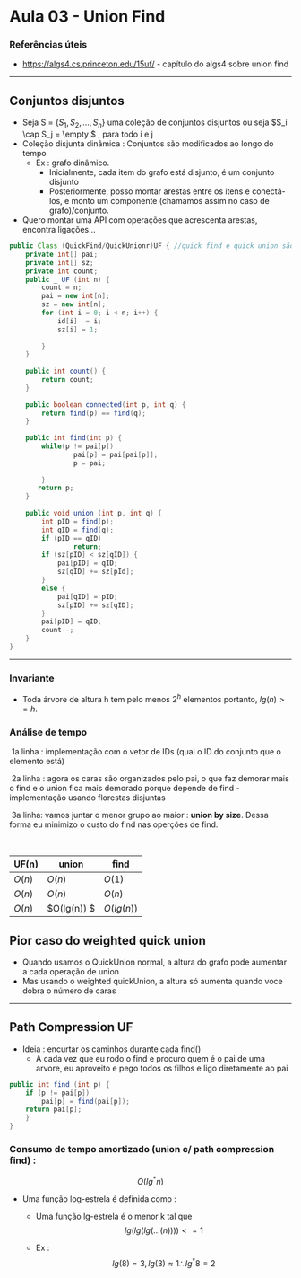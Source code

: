 # Aula 03 - Union Find

### Referências úteis

* https://algs4.cs.princeton.edu/15uf/ - capítulo do algs4 sobre union find

***



## Conjuntos disjuntos



* Seja S = {$S_1, S_2, ..., S_n$} uma coleção de conjuntos disjuntos ou seja $S_i \cap S_j = \empty $ , para todo i e j
* Coleção disjunta dinâmica : Conjuntos são modificados ao longo do tempo
  * Ex : grafo dinâmico.
    * Inicialmente, cada item do grafo está disjunto, é um conjunto disjunto
    * Posteriormente, posso montar arestas entre os itens e conectá-los, e monto um componente (chamamos assim no caso de grafo)/conjunto.
* Quero montar uma API com operações que acrescenta arestas, encontra ligações...

``` java
public Class (QuickFind/QuickUnionr)UF { //quick find e quick union são implementações diferentes pra essa classe
    private int[] pai;
    private int[] sz;
    private int count;
    public _ UF (int n) {
        count = n;
        pai = new int[n];
        sz = new int[n];
        for (int i = 0; i < n; i++) {
            id[i]  = i;
            sz[i] = 1;
            
        }
    }
    
    public int count() {
        return count;
    }
    
    public boolean connected(int p, int q) {
        return find(p) == find(q);
    }
    
    public int find(int p) {
        while(p != pai[p]) 
            	pai[p] = pai[pai[p]];
            	p = pai;
            
        }
       return p;
    }
    
    public void union (int p, int q) {
        int pID = find(p);
        int qID = find(q);
        if (pID == qID)
            	return;
        if (sz[pID] < sz[qID]) {
            pai[pID] = qID;
            sz[qID] += sz[pId];
        }
        else {
            pai[qID] = pID;
            sz[pID] += sz[qID]; 
        }
        pai[pID] = qID;
        count--;
    }
}
```

***

### Invariante

* Toda árvore de altura h tem pelo menos $2^h$ elementos portanto, $lg(n) >= h$. 

### Análise de tempo

​	1a linha : implementação com o vetor de IDs (qual o ID do conjunto que o elemento está)

​	2a linha : agora os caras são organizados pelo pai, o que faz demorar mais o find e o union fica mais demorado porque depende de find - implementação usando florestas disjuntas

​	3a linha: vamos juntar o menor grupo ao maior : **union by size**. Dessa forma eu minimizo o custo do find nas operções de find.

​	

| UF(n)  | union       | find       |
| ------ | ----------- | ---------- |
| $O(n)$ | $O(n)$      | $O(1)$     |
| $O(n)$ | $O(n)$      | $O(n)$     |
| $O(n)$ | $O(lg(n)) $ | $O(lg(n))$ |

## Pior caso do weighted quick union

- Quando usamos o QuickUnion normal, a altura do grafo pode aumentar a cada operação de union
- Mas usando o weighted quickUnion, a altura só aumenta quando voce dobra o número de caras

------



## Path Compression UF

- Ideia : encurtar os caminhos durante cada find()
  - A cada vez que eu rodo o find e procuro quem é o pai de uma arvore, eu aproveito e pego todos os filhos e ligo diretamente ao pai

```java
public int find (int p) {
    if (p != pai[p])
        pai[p] = find(pai[p]);
    return pai[p];  
    }
}
```

### Consumo de tempo amortizado (union c/ path compression find) : 

$$
O(lg^*n)
$$

- Uma função log-estrela é definida como : 

  - Uma função lg-estrela é o menor k tal que 
    $$
    lg(lg(lg(...(n)))) <= 1
    $$

  - Ex : 
    $$
    lg(8) = 3, lg(3) \approx 1 \therefore lg^*8 = 2
    $$


